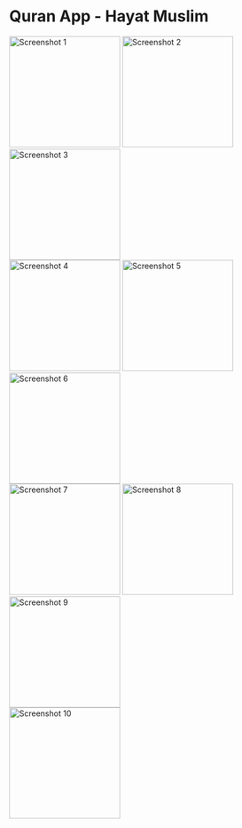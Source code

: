 # Quran App - Hayat Muslim

<div style="display: flex; flex-wrap: wrap; justify-content: space-between;">

  <!-- First set of three images -->
  <div>
    <img src="https://github.com/mostafamahmoud145/Quran_App_Hayat_Muslim/assets/77023213/3c439ee6-c83d-4760-bb2c-fd0fd5d108ac" alt="Screenshot 1" width="200" />
    <img src="https://github.com/mostafamahmoud145/Quran_App_Hayat_Muslim/assets/77023213/fb4383ea-da94-4f7d-ad71-6d69f18ad868" alt="Screenshot 2" width="200" />
    <img src="https://github.com/mostafamahmoud145/Quran_App_Hayat_Muslim/assets/77023213/1e312028-2698-4a18-abb1-15040feda5a5" alt="Screenshot 3" width="200" />
  </div>

  <!-- Second set of three images -->
  <div>
    <img src="https://github.com/mostafamahmoud145/Quran_App_Hayat_Muslim/assets/77023213/de925f24-f5fe-40d5-899f-acf5fd0e157f" alt="Screenshot 4" width="200" />
    <img src="https://github.com/mostafamahmoud145/Quran_App_Hayat_Muslim/assets/77023213/5bcc5ee2-497b-46e7-8f7d-e9ffd40083e1" alt="Screenshot 5" width="200" />
    <img src="https://github.com/mostafamahmoud145/Quran_App_Hayat_Muslim/assets/77023213/5576ce07-816f-4edf-af45-b12054407f5c" alt="Screenshot 6" width="200" />
  </div>

  <!-- Third set of three images -->
  <div>
    <img src="https://github.com/mostafamahmoud145/Quran_App_Hayat_Muslim/assets/77023213/c334210e-93b9-4fb1-a03f-9dfd9c2cb596" alt="Screenshot 7" width="200" />
    <img src="https://github.com/mostafamahmoud145/Quran_App_Hayat_Muslim/assets/77023213/cca82a18-1a6e-4867-b982-0a281fb530fa" alt="Screenshot 8" width="200" />
    <img src="https://github.com/mostafamahmoud145/Quran_App_Hayat_Muslim/assets/77023213/8ce7db4c-c5de-46dd-8d81-94af575d3222" alt="Screenshot 9" width="200" />
  </div>

  <!-- Fourth set of three images -->
  <div>
    <img src="https://github.com/mostafamahmoud145/Quran_App_Hayat_Muslim/assets/77023213/8a5dfcee-db18-477c-87a3-deba57e247fa" alt="Screenshot 10" width="200" />
  </div>
</div>




